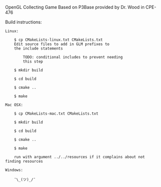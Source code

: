 OpenGL Collecting Game
Based on P3Base provided by Dr. Wood in CPE-476 

Build instructions:

    Linux: 

        $ cp CMakeLists-linux.txt CMakeLists.txt
        Edit source files to add in GLM prefixes to 
        the include statements

            TODO: conditional includes to prevent needing
            this step

        $ mkdir build

        $ cd build

        $ cmake ..

        $ make

    Mac OSX:

        $ cp CMakeLists-mac.txt CMakeLists.txt

        $ mkdir build

        $ cd build

        $ cmake ..

        $ make

        run with argument ../../resources if it complains about not finding resources

    Windows:

        ¯\_(ツ)_/¯